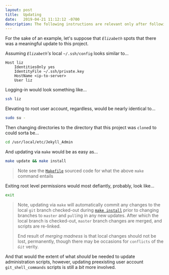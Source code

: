 ```yaml
---
layout: post
title:  Updating
date:   2019-04-21 11:12:12 -0700
description: The following instructions are relevant only after following `Install` instructions for this project
---
```



For the sake of an example, let's suppose that _`Elizabeth`_ spots that there was a meaningful update to this project.


Assuming _`Elizabeth`'s_ local `~/.ssh/config` looks similar to...


```
Host liz
    IdentitiesOnly yes
    IdentityFile ~/.ssh/private.key
    HostName <ip-to-server>
    User liz
```


Logging-in would look something like...


```bash
ssh liz
```


Elevating to root user account, regardless, would be nearly identical to...


```bash
sudo su -
```


Then changing directories to the directory that this project was `clone`d to could sorta be...


```bash
cd /usr/local/etc/Jekyll_Admin
```


And updating via `make` would be as easy as...


```bash
make update && make install
```


> Note see the [`Makefile`][makefile_source] sourced code for what the above `make` command entails


Exiting root level permissions would most defiantly, probably, look like...


```bash
exit
```


> Note, updating via `make` will automatically commit any changes to the local `git` branch checked-out during [`make install`][docs_install] prior to changing branches to `master` and `pull`ing in any new updates. After which the local branch is checked-out, `master` branch changes are merged, and scripts are re-linked.
>
> End result of _merging madness_ is that local changes should not be lost, permanently, though there may be occasions for `conflicts` of the _`Git`_ verity.


And that would the extent of what _should_ be needed to update administration scripts, however, updating preexisting user account `git_shell_commands` scripts is still a _bit_ more involved.



[docs_install]: /Jekyll_Admin/administration/installation/

[makefile_source]: https://github.com/S0AndS0/Jekyll_Admin/blob/master/Makefile

